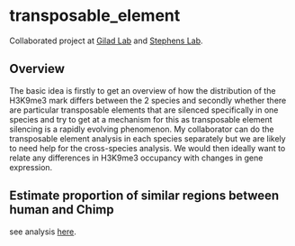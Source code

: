# transposable_element

Collaborated project at [Gilad Lab](http://giladlab.uchicago.edu/) and [Stephens Lab](http://stephenslab.uchicago.edu/).

## Overview

The basic idea is firstly to get an overview of how the distribution of the H3K9me3 mark differs between the 2 species and secondly whether there are particular transposable elements that are silenced specifically in one species and try to get at a mechanism for this as transposable element silencing is a rapidly evolving phenomenon. My collaborator can do the transposable element analysis in each species separately but we are likely to need help for the cross-species analysis. We would then ideally want to relate any differences in H3K9me3 occupancy with changes in gene expression.

## Estimate proportion of similar regions between human and Chimp
see analysis [here](http://htmlpreview.github.com/?https://github.com/simingz/transposable_element/blob/master/analysis/ash_DEseq2.html).

